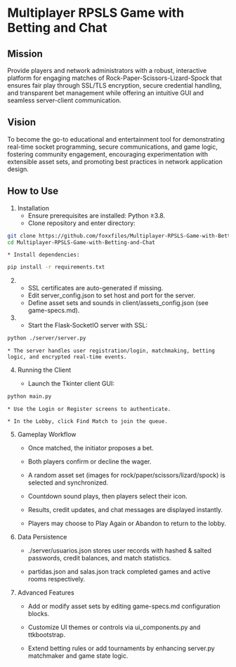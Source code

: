 # Multiplayer RPSLS Game with Betting and Chat

## Mission

Provide players and network administrators with a robust, interactive platform for engaging matches of Rock-Paper-Scissors-Lizard-Spock that ensures fair play through SSL/TLS encryption, secure credential handling, and transparent bet management while offering an intuitive GUI and seamless server-client communication.

## Vision

To become the go-to educational and entertainment tool for demonstrating real-time socket programming, secure communications, and game logic, fostering community engagement, encouraging experimentation with extensible asset sets, and promoting best practices in network application design.

## How to Use

1. Installation
    * Ensure prerequisites are installed: Python ≥3.8.
    * Clone repository and enter directory:
```bash 
git clone https://github.com/foxxfiles/Multiplayer-RPSLS-Game-with-Betting-and-Chat
cd Multiplayer-RPSLS-Game-with-Betting-and-Chat
```
    * Install dependencies:
```bash 
pip install -r requirements.txt
```
2. 
    * SSL certificates are auto-generated if missing.
    * Edit server_config.json to set host and port for the server.
    * Define asset sets and sounds in client/assets_config.json (see game-specs.md).

3. 
    * Start the Flask‑SocketIO server with SSL:
```bash 
python ./server/server.py
```
    * The server handles user registration/login, matchmaking, betting logic, and encrypted real-time events.
4. Running the Client

    * Launch the Tkinter client GUI:
```bash 
python main.py
```
    * Use the Login or Register screens to authenticate.

    * In the Lobby, click Find Match to join the queue.

5. Gameplay Workflow

    * Once matched, the initiator proposes a bet.

    * Both players confirm or decline the wager.

    * A random asset set (images for rock/paper/scissors/lizard/spock) is selected and synchronized.

    * Countdown sound plays, then players select their icon.

    * Results, credit updates, and chat messages are displayed instantly.

    * Players may choose to Play Again or Abandon to return to the lobby.

6. Data Persistence

    * ./server/usuarios.json stores user records with hashed & salted passwords, credit balances, and match statistics.

    * partidas.json and salas.json track completed games and active rooms respectively.

7. Advanced Features

    * Add or modify asset sets by editing game-specs.md configuration blocks.

    * Customize UI themes or controls via ui_components.py and ttkbootstrap.

    * Extend betting rules or add tournaments by enhancing server.py matchmaker and game state logic.